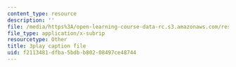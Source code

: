 ```yaml
---
content_type: resource
description: ''
file: /media/https%3A/open-learning-course-data-rc.s3.amazonaws.com/res-6-012-introduction-to-probability-spring-2018/f2113481dfba5bdbb80208497ce48744_6-gN0dDHU-4.vtt
file_type: application/x-subrip
resourcetype: Other
title: 3play caption file
uid: f2113481-dfba-5bdb-b802-08497ce48744
---
```

